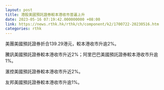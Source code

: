 ```yaml
---
layout: post
title: 港股美國預託證券較本港收市普遍上升
date: 2023-05-16 07:19:42.000000000 +08:00
link: https://news.rthk.hk/rthk/ch/component/k2/1700722-20230516.htm
categories: rthk
---
```


美團美國預託證券折合139.29港元，較本港收市升逾2%。

騰訊美國預託證券較本港收市升近2%；阿里巴巴美國預託證券較本港收市升逾1%。

滙控美國預託證券較本港收市升近2%。

友邦美國預託證券較本港收市升逾1%。
